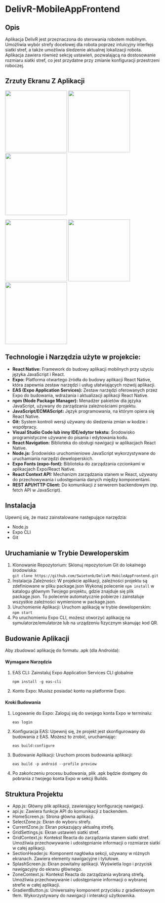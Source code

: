 # DelivR-MobileAppFrontend
## Opis
Aplikacja DelivR jest przeznaczona do sterowania robotem mobilnym. Umożliwia wybór strefy docelowej dla robota poprzez intuicyjny interfejs siatki stref, a także umożliwia śledzenie aktualnej lokalizacji robota. Aplikacja zawiera również sekcję ustawień, pozwalającą na dostosowanie rozmiaru siatki stref, co jest przydatne przy zmianie konfiguracji przestrzeni roboczej.

## **Zrzuty Ekranu Z Aplikacji**
<p float="left">
  <img src="https://github.com/Swietonb/DelivR-MobileAppFrontend/assets/115777585/81f5ec1f-6314-4fda-9a79-9b3c5ed49503" width="200" />
  <img src="https://github.com/Swietonb/DelivR-MobileAppFrontend/assets/115777585/88535727-9fd2-436d-8b26-656479a8b73a" width="200" /> 
  <img src="https://github.com/Swietonb/DelivR-MobileAppFrontend/assets/115777585/15a10e99-d484-4bc6-bf5b-b1382e2dd5b9" width="200" />
</p>
<p float="left">
  <img src="https://github.com/Swietonb/DelivR-MobileAppFrontend/assets/115777585/b32702c6-bb32-4c5e-8b1e-c7a3dd718983" width="200" />
  <img src="https://github.com/Swietonb/DelivR-MobileAppFrontend/assets/115777585/c65b9035-5afc-419a-bd68-6a8d26a4a84d" width="200" />
  <img src="https://github.com/Swietonb/DelivR-MobileAppFrontend/assets/115777585/630bd4b9-a8fa-43fd-9c38-3ad9a52b9c87" width="200" />
</p>


## **Technologie i Narzędzia użyte w projekcie:**
* **React Native:** Framework do budowy aplikacji mobilnych przy użyciu języka JavaScript i React.
* **Expo:** Platforma otwartego źródła do budowy aplikacji React Native, która zapewnia zestaw narzędzi i usług ułatwiających rozwój aplikacji.
* **EAS (Expo Application Services):** Zestaw narzędzi oferowanych przez Expo do budowania, wdrażania i aktualizacji aplikacji React Native.
* **npm (Node Package Manager):** Menadżer pakietów dla języka JavaScript, używany do zarządzania zależnościami projektu.
* **JavaScript/ECMAScript:** Język programowania, na którym opiera się React Native.
* **Git:** System kontroli wersji używany do śledzenia zmian w kodzie i współpracy.
* **Visual Studio Code lub inny IDE/edytor tekstu:** Środowisko programistyczne używane do pisania i edytowania kodu.
* **React Navigation:** Biblioteka do obsługi nawigacji w aplikacjach React Native.
* **Node.js:** Środowisko uruchomieniowe JavaScript wykorzystywane do uruchamiania narzędzi deweloperskich.
* **Expo Fonts (expo-font):** Biblioteka do zarządzania czcionkami w aplikacjach Expo/React Native.
* **React Context API:** Mechanizm zarządzania stanem w React, używany do przechowywania i udostępniania danych między komponentami.
* **REST API/HTTP Client:** Do komunikacji z serwerem backendowym (np. fetch API w JavaScript).

## **Instalacja**
Upewnij się, że masz zainstalowane następujące narzędzia:
* Node.js
* Expo CLI
* Git

## **Uruchamianie w Trybie Deweloperskim**
1. Klonowanie Repozytorium: Sklonuj repozytorium Git do lokalnego środowiska:  
   `git clone https://github.com/Swietonb/DelivR-MobileAppFrontend.git`
2. Instalacja Zależności:
   W projekcie aplikacji, zależności projektu są zdefiniowane w pliku package.json
   Wykonaj polecenie `npm install` w katalogu głównym Twojego projektu, gdzie znajduje się plik package.json. To polecenie automatycznie pobierze i zainstaluje wszystkie zależności wymienione w package.json.
3. Uruchomienie Aplikacji: Uruchom aplikację w trybie deweloperskim:  
   `npm start`
4. Po uruchomieniu Expo CLI, możesz otworzyć aplikację na symulatorze/emulatorze lub na urządzeniu fizycznym skanując kod QR.

## **Budowanie Aplikacji**
Aby zbudować aplikację do formatu .apk (dla Androida):  
#### Wymagane Narzędzia ####
1. EAS CLI: Zainstaluj Expo Application Services CLI globalnie
   
   `npm install -g eas-cli`
2. Konto Expo: Musisz posiadać konto na platformie Expo.
#### Kroki Budowania ####
1. Logowanie do Expo: Zaloguj się do swojego konta Expo w terminalu:
   
   `eas login`
2. Konfiguracja EAS: Upewnij się, że projekt jest skonfigurowany do budowania z EAS. Możesz to zrobić, uruchamiając:
   
   `eas build:configure`
3. Budowanie Aplikacji: Uruchom proces budowania aplikacji:
   
   `eas build -p android --profile preview`
4. Po zakończeniu procesu budowania, plik .apk będzie dostępny do pobrania z twojego konta Expo w sekcji Builds.

## **Struktura Projektu** ##
* App.js: Główny plik aplikacji, zawierający konfigurację nawigacji.
* api.js: Zawiera funkcje API do komunikacji z backendem.
* HomeScreen.js: Strona główna aplikacji.
* SelectZone.js: Ekran do wyboru strefy.
* CurrentZone.js: Ekran pokazujący aktualną strefę.
* GridSettings.js: Ekran ustawień siatki stref.
* GridContext.js: Kontekst Reacta do zarządzania stanem siatki stref. Umożliwia przechowywanie i udostępnianie informacji o rozmiarze siatki w całej aplikacji.
* SectionHeader.js: Komponent nagłówka sekcji, używany w różnych ekranach. Zawiera elementy nawigacyjne i tytułowe.
* SplashScreen.js: Ekran powitalny aplikacji. Wyświetla logo i przycisk nawigacyjny do ekranu głównego.
* ZoneContext.js: Kontekst Reacta do zarządzania wybraną strefą. Umożliwia przechowywanie i udostępnianie informacji o wybranej strefie w całej aplikacji.
* GradientButton.js: Uniwersalny komponent przycisku z gradientowym tłem. Wykorzystywany do nawigacji i interakcji użytkownika.   
